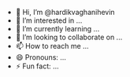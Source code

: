 - 👋 Hi, I’m @hardikvaghanihevin
- 👀 I’m interested in ...
- 🌱 I’m currently learning ...
- 💞️ I’m looking to collaborate on ...
- 📫 How to reach me ...
- 😄 Pronouns: ...
- ⚡ Fun fact: ...

<!---
hardikvaghanihevin/hardikvaghanihevin is a ✨ special ✨ repository because its `README.md` (this file) appears on your GitHub profile.
You can click the Preview link to take a look at your changes.
--->
